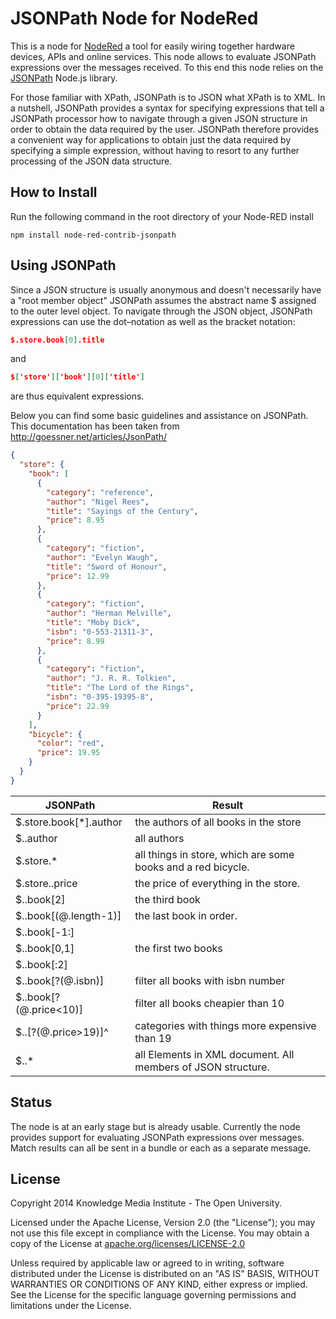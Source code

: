 # JSONPath Node for NodeRed

This is a node for [NodeRed](http://nodered.org) a tool for easily wiring together hardware devices, APIs and online services. 
This node allows to evaluate JSONPath expressions over the messages received. To this end this node relies on the [JSONPath](https://github.com/s3u/JSONPath) Node.js library.

For those familiar with XPath, JSONPath is to JSON what XPath is to XML. In a nutshell, JSONPath provides a syntax for specifying expressions that tell a JSONPath processor how to navigate through a given JSON structure in order to obtain the data required by the user. 
JSONPath therefore provides a convenient way for applications to obtain just the data required by specifying a simple expression, without having to resort to any further processing of the JSON data structure.
  
## How to Install

Run the following command in the root directory of your Node-RED install

```
npm install node-red-contrib-jsonpath
```

## Using JSONPath

Since a JSON structure is usually anonymous and doesn't necessarily have a "root member object" JSONPath assumes the abstract name $ assigned to the outer level object.
To navigate through the JSON object, JSONPath expressions can use the dot–notation as well as the bracket notation: 

```json
$.store.book[0].title
``` 

and 

```json
$['store']['book'][0]['title']
``` 

are thus equivalent expressions. 

Below you can find some basic guidelines and assistance on JSONPath. This documentation has been taken from http://goessner.net/articles/JsonPath/
 
```json
{
  "store": {
    "book": [
      {
        "category": "reference",
        "author": "Nigel Rees",
        "title": "Sayings of the Century",
        "price": 8.95
      },
      {
        "category": "fiction",
        "author": "Evelyn Waugh",
        "title": "Sword of Honour",
        "price": 12.99
      },
      {
        "category": "fiction",
        "author": "Herman Melville",
        "title": "Moby Dick",
        "isbn": "0-553-21311-3",
        "price": 8.99
      },
      {
        "category": "fiction",
        "author": "J. R. R. Tolkien",
        "title": "The Lord of the Rings",
        "isbn": "0-395-19395-8",
        "price": 22.99
      }
    ],
    "bicycle": {
      "color": "red",
      "price": 19.95
    }
  }
}
```


JSONPath               | Result
---------------------- | -------------------------------------
$.store.book[*].author | the authors of all books in the store 
$..author              | all authors 
$.store.*              | all things in store, which are some books and a red bicycle.
$.store..price         | the price of everything in the store.
$..book[2]             | the third book
$..book[(@.length-1)]  | the last book in order.
$..book[-1:]           |
$..book[0,1]           | the first two books
$..book[:2]            | 
$..book[?(@.isbn)]     | filter all books with isbn number
$..book[?(@.price<10)] | filter all books cheapier than 10
$..[?(@.price>19)]^    | categories with things more expensive than 19
$..*                   | all Elements in XML document. All members of JSON structure.
 

## Status

The node is at an early stage but is already usable. Currently the node provides support for evaluating JSONPath expressions over messages. Match results can all be sent in a bundle or each as a separate message. 

License
-------

Copyright 2014 Knowledge Media Institute - The Open University.

Licensed under the Apache License, Version 2.0 (the "License");
you may not use this file except in compliance with the License.
You may obtain a copy of the License at
[apache.org/licenses/LICENSE-2.0](http://www.apache.org/licenses/LICENSE-2.0)

Unless required by applicable law or agreed to in writing, software
distributed under the License is distributed on an "AS IS" BASIS,
WITHOUT WARRANTIES OR CONDITIONS OF ANY KIND, either express or implied.
See the License for the specific language governing permissions and
limitations under the License.
